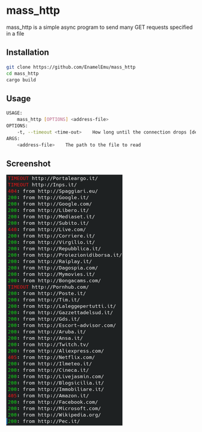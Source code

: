 # mass_http

mass_http is a simple async program to send many GET requests specified in a file

## Installation 

```sh
git clone https://github.com/EnamelEmu/mass_http
cd mass_http
cargo build
```

## Usage

```sh
USAGE:
    mass_http [OPTIONS] <address-file>
OPTIONS:
    -t, --timeout <time-out>    How long until the connection drops [default: 10]
ARGS:
    <address-file>    The path to the file to read
```
## Screenshot

![Image](https://github.com/EnamelEmu/mass_http/raw/master/img.png)
